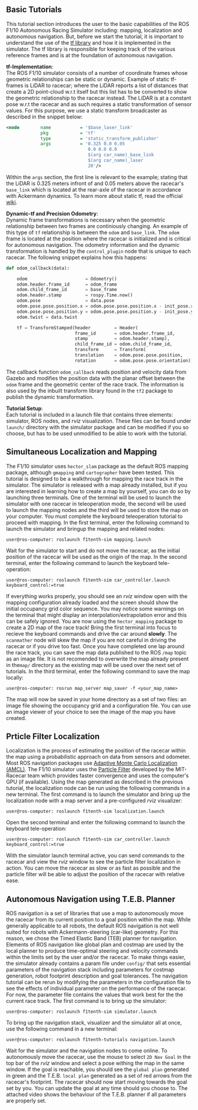 ## Basic Tutorials
This tutorial section introduces the user to the basic capabilities of the ROS F1/10 Autonomous Racing Simulator including: mapping, localization and autonomous navigation. But, before we start the tutorial, it is important to understand the use of the [tf library](http://wiki.ros.org/tf) and how it is implemented in the simulator. The tf library is responsible for keeping track of the various reference frames and is at the foundation of autonomous navigation.

**tf-Implementation**:  
The ROS F1/10 simulator consists of a number of coordinate frames whose geometric relationships can be static or dynamic. Example of static tf-frames is LiDAR to racecar; where the LiDAR reports a list of distances that create a 2D point-cloud w.r.t itself but this list has to be converted to show the geometric relationship to the racecar instead. The LiDAR is at a constant pose w.r.t the racecar and as such requires a static transformation of sensor values. For this purpose, we use a static transform broadcaster as described in the snippet below:

```xml
<node        name           = '$base_laser_link'
             pkg            = 'tf'
             type           = 'static_transform_publisher'
             args           = '0.325 0.0 0.05
                               0.0 0.0 0.0
                               $(arg car_name)_base_link
                               $(arg car_name)_laser
                               20'/>
```

Within the `args` section, the first line is relevant to the example; stating that the LiDAR is 0.325 meters infront of and 0.05 meters above the racecar's `base_link` which is located at the rear-axle of the racecar in accordance with Ackermann dynamics. To learn more about static tf, read the official [wiki](http://wiki.ros.org/tf#static_transform_publisher).

**Dynamic-tf and Precision Odometry**:  
Dynamic frame transformations is necessary when the geometric relationship between two frames are continiously changing. An example of this type of `tf` relationship is between the `odom` and `base_link`. The `odom` frame is located at the position where the racecar is initialized and is critical for autonomous navigation. The odometry information and the dynamic transformation is handled by the `control_plugin` node that is unique to each racecar. The following snippet explains how this happens:

```python
def odom_callback(data):

    odom                      = Odometry()
    odom.header.frame_id      = odom_frame
    odom.child_frame_id       = base_frame
    odom.header.stamp         = rospy.Time.now()
    odom.pose                 = data.pose
    odom.pose.pose.position.x = odom.pose.pose.position.x - init_pose.x
    odom.pose.pose.position.y = odom.pose.pose.position.y - init_pose.y
    odom.twist = data.twist

    tf = TransformStamped(header         = Header(
                          frame_id       = odom.header.frame_id,
                          stamp          = odom.header.stamp),
                          child_frame_id = odom.child_frame_id,
                          transform      = Transform(
                          translation    = odom.pose.pose.position,
                          rotation       = odom.pose.pose.orientation))
```

The callback function `odom_callback` reads position and velocity data from Gazebo and modifies the position data with the planar offset between the `odom` frame and the geometric center of the race track. The information is also used by the inbuilt transform library found in the `tf2` package to publish the dynamic transformation.

**Tutorial Setup**:  
Each tutorial is included in a launch file that contains three elements: simulator, ROS nodes, and *rviz* visualization. These files can be found under `launch/` directory with the simulator package and can be modified if you so choose, but has to be used unmodified to be able to work with the tutorial.

## Simultaneous Localization and Mapping
The F1/10 simulator uses `hector_slam` package as the default ROS mapping package, although `gmapping` and `cartographer` have been tested. This tutorial is designed to be a walkthrough for mapping the race track in the simulator. The simulator is released with a map already installed, but if you are interested in learning how to create a map by yourself, you can do so by launching three terminals. One of the terminal will be used to launch the simulator with one racecar in teleoperation mode, the second will be used to launch the mapping nodes and the third will be used to store the map on your computer. You must complete the keyboard teleoperation tutorial to proceed with mapping. In the first terminal, enter the following command to launch the simulator and bringup the mapping and related nodes:

```console
user@ros-computer: roslaunch f1tenth-sim mapping.launch
```

Wait for the simulator to start and do not move the racecar, as the initial position of the racecar will be used as the origin of the map. In the second terminal, enter the following command to launch the keyboard tele-operation:

```console
user@ros-computer: roslaunch f1tenth-sim car_controller.launch keyboard_control:=true
```

If everything works properly, you should see an *rviz* window open with the mapping configuration already loaded and the screen should show the initial occupancy grid color sequence. You may notice some warnings on the terminal that might display an interpolation/extrapolation error and this can be safely ignored. You are now using the `hector_mapping` package to create a 2D map of the race track! Bring the first terminal into focus to recieve the keyboard commands and drive the car around **slowly**. The `scanmather` node will skew the map if you are not careful in driving the racecar or if you drive too fast. Once you have completed one lap around the race track, you can save the map data published to the ROS `/map` topic as an image file. It is not recomended to overwrite the map already present in the`map/` directory as the existing map will be used over the next set of tutorials. In the third terminal, enter the following command to save the map locally:

```console
user@ros-computer: rosrun map_server map_saver -f <your_map_name>
```

The map will now be saved in your home directory as a set of two files: an image file showing the occupancy grid and a configuration file. You can use an image viewer of your choice to see the image of the map you have created.

## Prticle Filter Localization
Localization is the process of estimating the position of the racecar within the map using a probabilistic approach on data from sensors and odometer. Most ROS navigation packages use [Adaptive Monte Carlo Localization (AMCL)](http://wiki.ros.org/amcl). The F1/10 simulator uses the [Particle Filter](https://arxiv.org/abs/1705.01167) developed by the MIT-Racecar team which provides faster convergence and uses the computer's GPU (if available). Using the map generated as described in the previous tutorial, the localization node can be run using the following commands in a new terminal. The first command is to launch the simulator and bring up the localization node with a map server and a pre-configured *rviz* visualizer:

```console
user@ros-computer: roslaunch f1tenth-sim localization.launch
```

Open the second terminal and enter the following command to launch the keyboard tele-operation:

```console
user@ros-computer: roslaunch f1tenth-sim car_controller.launch keyboard_control:=true
```

With the simulator launch terminal active, you can send commands to the racecar and view the *rviz* window to see the particle filter localization in action. You can move the racecar as slow or as fast as possible and the particle filter will be able to adjust the position of the racecar with relative ease.

## Autonomous Navigation using T.E.B. Planner
ROS navigation is a set of libraries that use a map to autonomously move the racecar from its current position to a goal position within the map. While generally applicable to all robots, the default ROS navigation is not well suited for robots with Ackermann-steering (car-like) geometry. For this reason, we chose the Timed Elastic Band (TEB) planner for navigation. Elements of ROS navigation like global plan and costmap are used by the local planner to produce time-optimal steering and velocity commands within the limits set by the user and/or the racecar. To make things easier, the simulator already contains a param file under `config/` that sets essential parameters of the navigation stack including parameters for costmap generation, robot footprint description and goal tolerances. The navigation tutorial can be rerun by modifying the parameters in the configuration file to see the effects of individual parameter on the performance of the racecar. For now, the parameter file contains the values that work best for the the current race track. The first command is to bring up the simulator:

```console
user@ros-computer: roslaunch f1tenth-sim simulator.launch
```

To bring up the navigation stack, visualizer and the simulator all at once, use the following command in a new terminal:

```console
user@ros-computer: roslaunch f1tenth-tutorials navigation.launch
```

Wait for the simulator and the navigation nodes to come online. To autonomously move the racecar, use the mouse to select `2D Nav Goal` in the top bar of the *rviz* window and select a pose withing the map in the same window. If the goal is reachable, you should see the `global plan` generated in green and the T.E.B. `local plan` generated as a set of red arrows from the racecar's footprint. The racecar should now start moving towards the goal set by you. You can update the goal at any time should you choose to. The attached video shows the behaviour of the T.E.B. planner if all parameters are properly set.
